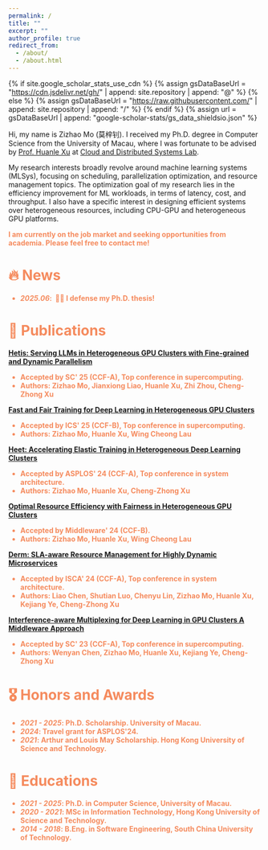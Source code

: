 ```yaml
---
permalink: /
title: ""
excerpt: ""
author_profile: true
redirect_from: 
  - /about/
  - /about.html
---
```


{% if site.google_scholar_stats_use_cdn %}
{% assign gsDataBaseUrl = "https://cdn.jsdelivr.net/gh/" | append: site.repository | append: "@" %}
{% else %}
{% assign gsDataBaseUrl = "https://raw.githubusercontent.com/" | append: site.repository | append: "/" %}
{% endif %}
{% assign url = gsDataBaseUrl | append: "google-scholar-stats/gs_data_shieldsio.json" %}

<span class='anchor' id='about-me'></span>

Hi, my name is Zizhao Mo (莫梓钊). I received my Ph.D. degree in Computer Science from the University of Macau, where I was fortunate to be advised by <a href="https://www.fst.um.edu.mo/personal/huanlexu/">Prof. Huanle Xu</a> at <a href="https://cds-macau.github.io/">Cloud and Distributed Systems Lab</a>. 

My research interests broadly revolve around machine learning systems (MLSys), focusing on scheduling, parallelization optimization, and resource management topics. The optimization goal of my research lies in the efficiency improvement for ML workloads, in terms of latency, cost, and throughput. I also have a specific interest in designing efficient systems over heterogeneous resources, including CPU-GPU and heterogeneous GPU platforms. 

<b><font color="#f58b5e">I am currently on the job market and seeking opportunities from academia. Please feel free to contact me!


# 🔥 News
- *2025.06*: &nbsp;🎉🎉 I defense my Ph.D. thesis! 

# 📝 Publications 

[Hetis: Serving LLMs in Heterogeneous GPU Clusters with Fine-grained and Dynamic Parallelism](https://arxiv.org/pdf/2509.08309)
- Accepted by **SC' 25 (CCF-A)**, Top conference in supercomputing.
- Authors: **Zizhao Mo**, Jianxiong Liao, Huanle Xu, Zhi Zhou, Cheng-Zhong Xu

[Fast and Fair Training for Deep Learning in Heterogeneous GPU Clusters](https://dl.acm.org/doi/pdf/10.1145/3721145.3728488)
- Accepted by **ICS' 25 (CCF-B)**, Top conference in supercomputing.
- Authors: **Zizhao Mo**, Huanle Xu, Wing Cheong Lau

[Heet: Accelerating Elastic Training in Heterogeneous Deep Learning Clusters](https://dl.acm.org/doi/10.1145/3620665.3640375)
- Accepted by **ASPLOS' 24 (CCF-A)**, Top conference in system architecture.
- Authors: **Zizhao Mo**, Huanle Xu, Cheng-Zhong Xu

[Optimal Resource Efficiency with Fairness in Heterogeneous GPU Clusters](https://dl.acm.org/doi/10.1145/3652892.3654792)
- Accepted by **Middleware' 24 (CCF-B)**.
- Authors: **Zizhao Mo**, Huanle Xu, Wing Cheong Lau

[Derm: SLA-aware Resource Management for Highly Dynamic Microservices](https://ieeexplore.ieee.org/document/10609698)
- Accepted by **ISCA' 24 (CCF-A)**, Top conference in system architecture.
- Authors: Liao Chen, Shutian Luo, Chenyu Lin, **Zizhao Mo**, Huanle Xu, Kejiang Ye, Cheng-Zhong Xu

[Interference-aware Multiplexing for Deep Learning in GPU Clusters A Middleware Approach](https://dl.acm.org/doi/10.1145/3581784.3607060)
- Accepted by **SC' 23 (CCF-A)**, Top conference in supercomputing.
- Authors: Wenyan Chen, **Zizhao Mo**, Huanle Xu, Kejiang Ye, Cheng-Zhong Xu

# 🎖 Honors and Awards
- *2021 - 2025*: Ph.D. Scholarship. University of Macau. 
- *2024*: Travel grant for ASPLOS'24. 
- *2021*: Arthur and Louis May Scholarship. Hong Kong University of Science and Technology. 

# 📖 Educations
- *2021 - 2025*: Ph.D. in Computer Science, University of Macau.
- *2020 - 2021*: MSc in Information Technology, Hong Kong University of Science and Technology.
- *2014 - 2018*: B.Eng. in Software Engineering, South China University of Technology.
